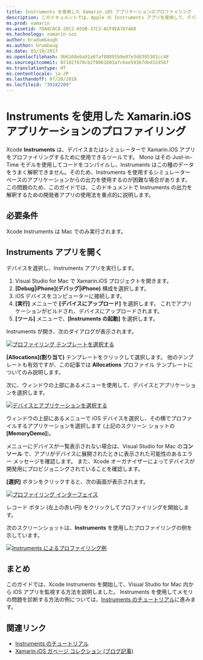 ```yaml
---
title: Instruments を使用した Xamarin.iOS アプリケーションのプロファイリング
description: このドキュメントでは、Apple の Instruments アプリを使用して、デバイスやシミュレーターにインストールされている Xamarin.iOS アプリケーションをプロファイリングする方法について説明します。
ms.prod: xamarin
ms.assetid: 70A8CAC8-20C2-655B-37C3-ACF9EA7874D8
ms.technology: xamarin-ios
author: bradumbaugh
ms.author: brumbaug
ms.date: 03/19/2017
ms.openlocfilehash: 9b6168eba91a87af88891b9e07e3dd395301cc48
ms.sourcegitcommit: 021027b78cb2f8061b03a7c6ae59367ded32d587
ms.translationtype: HT
ms.contentlocale: ja-JP
ms.lasthandoff: 07/20/2018
ms.locfileid: "39182209"
---
```

# <a name="profiling-xamarinios-applications-with-instruments"></a>Instruments を使用した Xamarin.iOS アプリケーションのプロファイリング

Xcode **Instruments** は、デバイスまたはシミュレーターで Xamarin.iOS アプリをプロファイリングするために使用できるツールです。 Mono はその Just-in-Time モデルを使用してコードをコンパイルし、Instruments はこの種のデータをうまく解釈できません。そのため、Instruments を使用するシミュレーター ベースのアプリケーションからの出力を使用するのが困難な場合があります。
この問題のため、このガイドでは、このドキュメントで Instruments の出力を解釈するための開発者アプリの使用法を重点的に説明します。

## <a name="requirements"></a>必要条件

Xcode Instruments は Mac でのみ実行されます。

## <a name="opening-the-instruments-app"></a>Instruments アプリを開く

デバイスを選択し、Instruments アプリを実行します。

1. Visual Studio for Mac で Xamarin.iOS プロジェクトを開きます。
2. **[Debug|iPhone]\(デバッグ|iPhone\)** 構成を選択します。
3. iOS デバイスをコンピューターに接続します。
4. **[実行]** メニューで **[デバイスにアップロード]** を選択します。 これでアプリケーションがビルドされ、デバイスにアップロードされます。
5. **[ツール]** メニューで、**[Instruments の起動]** を選択します。


Instruments が開き、次のダイアログが表示されます。

 [![](using-instruments-to-detect-native-leaks-using-markheap-images/instruments1.png "プロファイリング テンプレートを選択する")](using-instruments-to-detect-native-leaks-using-markheap-images/instruments1.png#lightbox)

**[Allocations]\(割り当て\)** テンプレートをクリックして選択します。 他のテンプレートも有効ですが、この記事では **Allocations** プロファイル テンプレートについてのみ説明します。

次に、ウィンドウの上部にあるメニューを使用して、デバイスとアプリケーションを選択します。

[![](using-instruments-to-detect-native-leaks-using-markheap-images/instruments2.png "デバイスとアプリケーションを選択する")](using-instruments-to-detect-native-leaks-using-markheap-images/instruments2.png#lightbox)

ウィンドウの上部にあるメニューで iOS デバイスを選択し、その横でプロファイルするアプリケーションを選択します (上記のスクリーン ショットの **[MemoryDemo]**)。

メニューにデバイスが一覧表示されない場合は、Visual Studio for Mac の**コンソール** で、アプリがデバイスに展開されたときに表示された可能性のあるエラー メッセージを確認します。 また、Xcode オーガナイザーによってデバイスが開発用にプロビジョニングされていることを確認します。

**[選択]** ボタンをクリックすると、次の画面が表示されます。

[![](using-instruments-to-detect-native-leaks-using-markheap-images/instruments3.png "プロファイリング インターフェイス")](using-instruments-to-detect-native-leaks-using-markheap-images/instruments3.png#lightbox)

レコード ボタン (左上の赤い円) をクリックしてプロファイリングを開始します。

次のスクリーンショットは、**Instruments** を使用したプロファイリングの例を示しています。

[![](using-instruments-to-detect-native-leaks-using-markheap-images/instruments4.png "Instruments によるプロファイリング例")](using-instruments-to-detect-native-leaks-using-markheap-images/instruments4.png#lightbox)

## <a name="summary"></a>まとめ

このガイドでは、Xcode Instruments を開始して、Visual Studio for Mac 内から iOS アプリを監視する方法を説明しました。 Instruments を使用してメモリの問題を診断する方法の例については、[Instruments のチュートリアル](~/ios/deploy-test/walkthrough-apples-instrument.md)に進みます。

## <a name="related-links"></a>関連リンク

- [Instruments のチュートリアル](~/ios/deploy-test/walkthrough-apples-instrument.md)
- [Xamarin.iOS ガベージ コレクション (ブログ記事)](http://c-sharx.net/2015-04-27-xamarin-ios-the-garbage-collector-and-me/)
